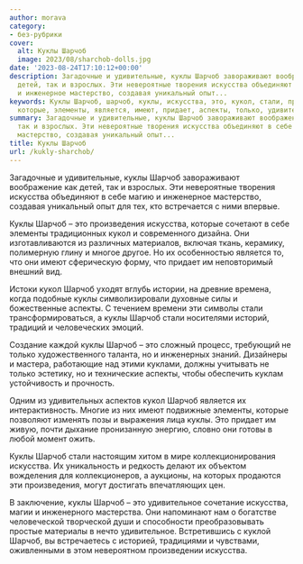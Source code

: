 ```yaml
---
author: morava
category:
- без-рубрики
cover:
  alt: Куклы Шарчоб
  image: 2023/08/sharchob-dolls.jpg
date: '2023-08-24T17:10:12+00:00'
description: Загадочные и удивительные, куклы Шарчоб завораживают воображение как
  детей, так и взрослых. Эти невероятные творения искусства объединяют в себе магию
  и инженерное мастерство, создавая уникальный опыт...
keywords: Куклы Шарчоб, шарчоб, куклы, искусства, это, кукол, стали, произведения,
  которые, элементы, является, имеют, придает, аспекты, только, удивительное
summary: Загадочные и удивительные, куклы Шарчоб завораживают воображение как детей,
  так и взрослых. Эти невероятные творения искусства объединяют в себе магию и инженерное
  мастерство, создавая уникальный опыт...
title: Куклы Шарчоб
url: /kukly-sharchob/
---
```


Загадочные и удивительные, куклы Шарчоб завораживают воображение как детей, так и взрослых. Эти невероятные творения искусства объединяют в себе магию и инженерное мастерство, создавая уникальный опыт для тех, кто встречается с ними впервые.

Куклы Шарчоб – это произведения искусства, которые сочетают в себе элементы традиционных кукол и современного дизайна. Они изготавливаются из различных материалов, включая ткань, керамику, полимерную глину и многое другое. Но их особенностью является то, что они имеют сферическую форму, что придает им неповторимый внешний вид.

Истоки кукол Шарчоб уходят вглубь истории, на древние времена, когда подобные куклы символизировали духовные силы и божественные аспекты. С течением времени эти символы стали трансформироваться, а куклы Шарчоб стали носителями историй, традиций и человеческих эмоций.

Создание каждой куклы Шарчоб – это сложный процесс, требующий не только художественного таланта, но и инженерных знаний. Дизайнеры и мастера, работающие над этими куклами, должны учитывать не только эстетику, но и технические аспекты, чтобы обеспечить куклам устойчивость и прочность.

Одним из удивительных аспектов кукол Шарчоб является их интерактивность. Многие из них имеют подвижные элементы, которые позволяют изменять позы и выражения лица куклы. Это придает им живую, почти дыхание пронизанную энергию, словно они готовы в любой момент ожить.

Куклы Шарчоб стали настоящим хитом в мире коллекционирования искусства. Их уникальность и редкость делают их объектом вожделения для коллекционеров, а аукционы, на которых продаются эти произведения, могут достигать впечатляющих цен.

В заключение, куклы Шарчоб – это удивительное сочетание искусства, магии и инженерного мастерства. Они напоминают нам о богатстве человеческой творческой души и способности преобразовывать простые материалы в нечто удивительное. Встретившись с куклой Шарчоб, вы встречаетесь с историей, традициями и чувствами, оживленными в этом невероятном произведении искусства.